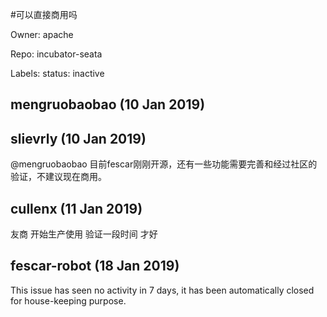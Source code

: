 #可以直接商用吗

Owner: apache

Repo: incubator-seata

Labels: status: inactive 

## mengruobaobao (10 Jan 2019)



## slievrly (10 Jan 2019)

@mengruobaobao 目前fescar刚刚开源，还有一些功能需要完善和经过社区的验证，不建议现在商用。

## cullenx (11 Jan 2019)

友商 开始生产使用 验证一段时间 才好

## fescar-robot (18 Jan 2019)

This issue has seen no activity in 7 days, it has been automatically closed for house-keeping purpose.

